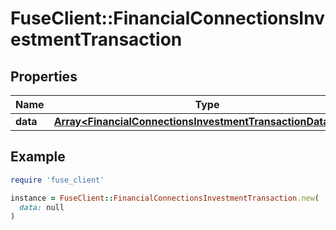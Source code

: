 # FuseClient::FinancialConnectionsInvestmentTransaction

## Properties

| Name | Type | Description | Notes |
| ---- | ---- | ----------- | ----- |
| **data** | [**Array&lt;FinancialConnectionsInvestmentTransactionDataInner&gt;**](FinancialConnectionsInvestmentTransactionDataInner.md) |  | [optional] |

## Example

```ruby
require 'fuse_client'

instance = FuseClient::FinancialConnectionsInvestmentTransaction.new(
  data: null
)
```

